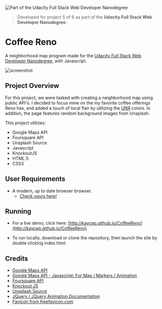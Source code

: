 ![Part of the Udacity Full Stack Web Developer Nanodegree](https://img.shields.io/badge/Udacity-Full%20Stack%20Web%20Developer%20Nanodegree-blue.svg)
> Developed for project 5 of 6 as part of the **Udacity Full Stack Web Developer Nanodegree**.

# Coffee Reno
A neighborhood map program made for the [Udacity Full Stack Web Developer Nanodegree](https://www.udacity.com/uconnect/intensive/full-stack-web-developer-nanodegree), with Javascript.

![screenshot](https://i.imgur.com/guMgFBL.png)

## Project Overview

For this project, we were tasked with creating a neighborhood map using public API's. I decided to focus mine on the my favorite coffee offerings Reno has, and added a touch of local flair by utilizing the [UNR](https://www.unr.edu/) colors. In addition, the page features random background images from Unsplash.

This project utilizes:

- Google Maps API
- Foursquare API
- Unsplash Source
- Javascript
- KnockoutJS
- HTML 5
- CSS3

## User Requirements
- A modern, up to date browser browser.
  - [Check yours here!](https://www.whatismybrowser.com/)

## Running
- For a live demo, click here: [http://kaycep.github.io/CoffeeReno](http://kaycep.github.io/CoffeeReno)

 - To run locally, download or clone the repository, then launch the site by double clicking index.html.

## Credits
- [Google Maps API](https://developers.google.com/maps/)
- [Google Maps API - Javascript: For Map / Markers / Animation](https://developers.google.com/maps/documentation/javascript/)
- [Foursquare API](https://developer.foursquare.com/)
- [Knockout JS](http://knockoutjs.com/documentation/introduction.html)
- [Unsplash Source](https://source.unsplash.com/)
- [JQuery / JQuery Animation Documentation](http://api.jquery.com/)
- [Favicon from freefavicon.com](https://www.freefavicon.com/freefavicons/objects/iconinfo/cup-big-flat-152-277132.html)